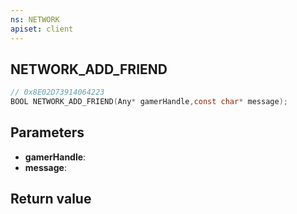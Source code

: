 ```yaml
---
ns: NETWORK
apiset: client
---
```

## NETWORK_ADD_FRIEND

```c
// 0x8E02D73914064223
BOOL NETWORK_ADD_FRIEND(Any* gamerHandle,const char* message);
```


## Parameters
* **gamerHandle**:
* **message**:

## Return value

